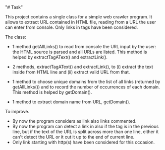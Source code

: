 "# Task" 

This project contains a single class for a simple web crawler program.
It allows to extract URL contained in HTML file, reading from a URL the user can enter from console. Only links in <a></a> tags have been considered.

The class:

  - 1 method getAllLinks() to read from console the URL input by the user: the HTML source is parsed and all URLs are listed. This method is helped by extractTagAText() and extractLink().
  
  - 2 methods, extractTagAText() and extractLink(), to (i) extract the text inside <a href></a> from HTML line and (ii) extract valid URL from that. 
  
  - 1 method to choose unique domains from the list of all links (returned by getAllLinks()) and to record the number of occurrences of each domain. This method is helped by getDomain().
  
  - 1 method to extract domain name from URL, getDomain().
  
  To improve.
  - By now the program considers as link also links commented.
  - By now the program can detect a link in <a></a> also if the tag is in the previous line, but if the text of the URL is split across more than one line, either it can't detect the URL or it cut it up to the end of current line.
  - Only link starting with http(s) have been considered for this occasion.
